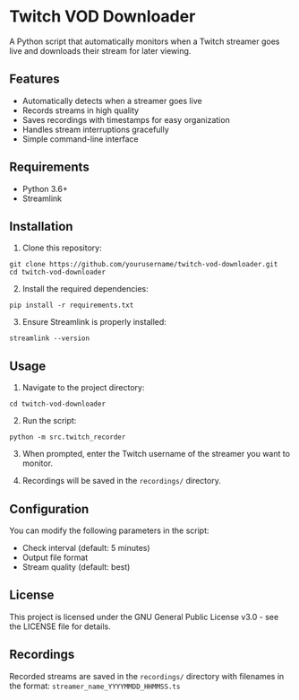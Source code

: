 # Twitch VOD Downloader

A Python script that automatically monitors when a Twitch streamer goes live and downloads their stream for later viewing.

## Features

- Automatically detects when a streamer goes live
- Records streams in high quality
- Saves recordings with timestamps for easy organization
- Handles stream interruptions gracefully
- Simple command-line interface

## Requirements

- Python 3.6+
- Streamlink

## Installation

1. Clone this repository:
```
git clone https://github.com/yourusername/twitch-vod-downloader.git
cd twitch-vod-downloader
```

2. Install the required dependencies:
```
pip install -r requirements.txt
```

3. Ensure Streamlink is properly installed:
```
streamlink --version
```

## Usage

1. Navigate to the project directory:
```
cd twitch-vod-downloader
```

2. Run the script:
```
python -m src.twitch_recorder
```

3. When prompted, enter the Twitch username of the streamer you want to monitor.

4. Recordings will be saved in the `recordings/` directory.

## Configuration

You can modify the following parameters in the script:
- Check interval (default: 5 minutes)
- Output file format
- Stream quality (default: best)

## License

This project is licensed under the GNU General Public License v3.0 - see the LICENSE file for details.

## Recordings

Recorded streams are saved in the `recordings/` directory with filenames in the format:
`streamer_name_YYYYMMDD_HHMMSS.ts`
